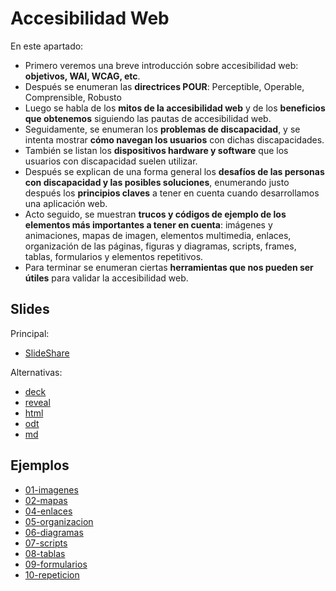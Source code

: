 # Accesibilidad Web

En este apartado:

- Primero veremos una breve introducción sobre accesibilidad web: **objetivos, WAI, WCAG, etc**.
- Después se enumeran las **directrices POUR**: Perceptible, Operable, Comprensible, Robusto
- Luego se habla de los **mitos de la accesibilidad web** y de los **beneficios que obtenemos** siguiendo las pautas de accesibilidad web.
- Seguidamente, se enumeran los **problemas de discapacidad**, y se intenta mostrar **cómo navegan los usuarios** con dichas discapacidades.
- También se listan los **dispositivos hardware y software** que los usuarios con discapacidad suelen utilizar.
- Después se explican de una forma general los **desafíos de las personas con discapacidad y las posibles soluciones**, enumerando justo después los **principios claves** a tener en cuenta cuando desarrollamos una aplicación web.
- Acto seguido, se muestran **trucos y códigos de ejemplo de los elementos más importantes a tener en cuenta**: imágenes y animaciones, mapas de imagen, elementos multimedia, enlaces, organización de las páginas, figuras y diagramas, scripts, frames, tablas, formularios y elementos repetitivos.
- Para terminar se enumeran ciertas **herramientas que nos pueden ser útiles** para validar la accesibilidad web.

## Slides

Principal:

- [SlideShare](http://www.slideshare.net/asanzdiego/accesibilidad-web-38637485)

Alternativas:

- [deck](http://asanzdiego.github.io/curso-interfaces-web-2014/01-accesibilidad/slides/export/accesibilidad-deck-slides.html)
- [reveal](http://asanzdiego.github.io/curso-interfaces-web-2014/01-accesibilidad/slides/export/accesibilidad-reveal-slides.html)
- [html](http://asanzdiego.github.io/curso-interfaces-web-2014/01-accesibilidad/slides/export/accesibilidad.html)
- [odt](http://asanzdiego.github.io/curso-interfaces-web-2014/01-accesibilidad/slides/export/accesibilidad.odt)
- [md](http://asanzdiego.github.io/curso-interfaces-web-2014/01-accesibilidad/slides/md/accesibilidad.md)

## Ejemplos

- [01-imagenes](https://github.com/asanzdiego/curso-interfaces-web-2014/tree/master/02-accesibilidad/src/01-imagenes)
- [02-mapas](https://github.com/asanzdiego/curso-interfaces-web-2014/tree/master/02-accesibilidad/src/02-mapas)
- [04-enlaces](https://github.com/asanzdiego/curso-interfaces-web-2014/tree/master/02-accesibilidad/src/04-enlaces)
- [05-organizacion](https://github.com/asanzdiego/curso-interfaces-web-2014/tree/master/02-accesibilidad/src/05-organizacion)
- [06-diagramas](https://github.com/asanzdiego/curso-interfaces-web-2014/tree/master/02-accesibilidad/src/06-diagramas)
- [07-scripts](https://github.com/asanzdiego/curso-interfaces-web-2014/tree/master/02-accesibilidad/src/07-scripts)
- [08-tablas](https://github.com/asanzdiego/curso-interfaces-web-2014/tree/master/02-accesibilidad/src/08-tablas)
- [09-formularios](https://github.com/asanzdiego/curso-interfaces-web-2014/tree/master/02-accesibilidad/src/09-formularios)
- [10-repeticion](https://github.com/asanzdiego/curso-interfaces-web-2014/tree/master/02-accesibilidad/src/10-repeticion)

